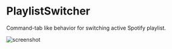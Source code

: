 # PlaylistSwitcher

Command-tab like behavior for switching active Spotify playlist.

![screenshot](https://github.com/atfinke/PlaylistSwitcher/blob/master/screenshot.png?raw=true)
